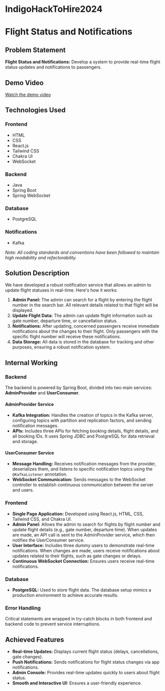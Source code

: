 # IndigoHackToHire2024

# Flight Status and Notifications

## Problem Statement
**Flight Status and Notifications:** Develop a system to provide real-time flight status updates and notifications to passengers.

## Demo Video

[Watch the demo video](#)

## Technologies Used

### Frontend
- HTML
- CSS
- React.js
- Tailwind CSS
- Chakra UI
- WebSocket

### Backend
- Java
- Spring Boot
- Spring WebSocket

### Database
- PostgreSQL

### Notifications
- Kafka

*Note: All coding standards and conventions have been followed to maintain high readability and refactorability.*

## Solution Description

We have developed a robust notification service that allows an admin to update flight statuses in real-time. Here's how it works:

1. **Admin Panel:** The admin can search for a flight by entering the flight number in the search bar. All relevant details related to that flight will be displayed.
2. **Update Flight Data:** The admin can update flight information such as gate number, departure time, or cancellation status.
3. **Notifications:** After updating, concerned passengers receive immediate notifications about the changes to their flight. Only passengers with the specific flight number will receive these notifications.
4. **Data Storage:** All data is stored in the database for tracking and other purposes, ensuring a robust notification system.

## Internal Working

### Backend

The backend is powered by Spring Boot, divided into two main services: **AdminProvider** and **UserConsumer**.

#### AdminProvider Service

- **Kafka Integration:** Handles the creation of topics in the Kafka server, configuring topics with partition and replication factors, and sending notification messages.
- **APIs:** Includes three APIs for fetching booking details, flight details, and all booking IDs. It uses Spring JDBC and PostgreSQL for data retrieval and storage.

#### UserConsumer Service

- **Message Handling:** Receives notification messages from the provider, deserializes them, and listens to specific notification topics using the `@KafkaListener` annotation.
- **WebSocket Communication:** Sends messages to the WebSocket controller to establish continuous communication between the server and users.

### Frontend

- **Single Page Application:** Developed using React.js, HTML, CSS, Tailwind CSS, and Chakra UI.
- **Admin Panel:** Allows the admin to search for flights by flight number and update flight details (e.g., gate number, departure time). When updates are made, an API call is sent to the AdminProvider service, which then notifies the UserConsumer service.
- **User Interface:** Includes three dummy users to demonstrate real-time notifications. When changes are made, users receive notifications about updates related to their flights, such as gate changes or delays.
- **Continuous WebSocket Connection:** Ensures users receive real-time notifications.

### Database

- **PostgreSQL:** Used to store flight data. The database setup mimics a production environment to achieve accurate results.

### Error Handling

Critical statements are wrapped in try-catch blocks in both frontend and backend code to prevent service interruptions.

## Achieved Features

- **Real-time Updates:** Displays current flight status (delays, cancellations, gate changes).
- **Push Notifications:** Sends notifications for flight status changes via app notifications.
- **Admin Console:** Provides real-time updates quickly to users about flight status.
- **Smooth and Interactive UI:** Ensures a user-friendly experience.

